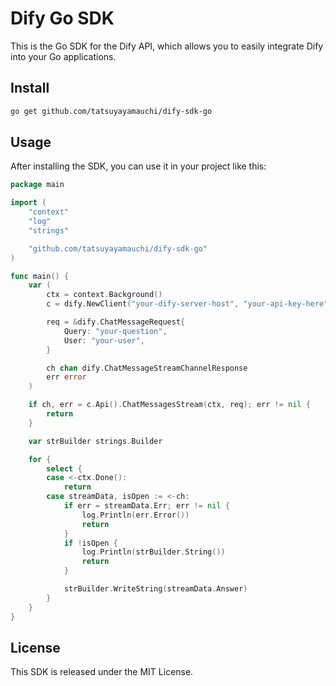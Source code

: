 # Dify Go SDK

This is the Go SDK for the Dify API, which allows you to easily integrate Dify into your Go applications.

## Install

```bash
go get github.com/tatsuyayamauchi/dify-sdk-go
```

## Usage

After installing the SDK, you can use it in your project like this:

```go
package main

import (
	"context"
	"log"
	"strings"

	"github.com/tatsuyayamauchi/dify-sdk-go"
)

func main() {
	var (
		ctx = context.Background()
		c = dify.NewClient("your-dify-server-host", "your-api-key-here")

		req = &dify.ChatMessageRequest{
			Query: "your-question",
			User: "your-user",
		}

		ch chan dify.ChatMessageStreamChannelResponse
		err error
	)

	if ch, err = c.Api().ChatMessagesStream(ctx, req); err != nil {
		return
	}

	var strBuilder strings.Builder

	for {
		select {
		case <-ctx.Done():
			return
		case streamData, isOpen := <-ch:
			if err = streamData.Err; err != nil {
				log.Println(err.Error())
				return
			}
			if !isOpen {
				log.Println(strBuilder.String())
				return
			}

			strBuilder.WriteString(streamData.Answer)
		}
	}
}

```

## License

This SDK is released under the MIT License.
